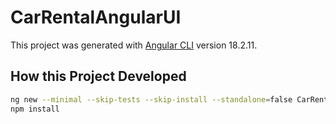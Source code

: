 # CarRentalAngularUI

This project was generated with [Angular CLI](https://github.com/angular/angular-cli) version 18.2.11.

## How this Project Developed

```bash
ng new --minimal --skip-tests --skip-install --standalone=false CarRentalAngularUI
npm install
```


